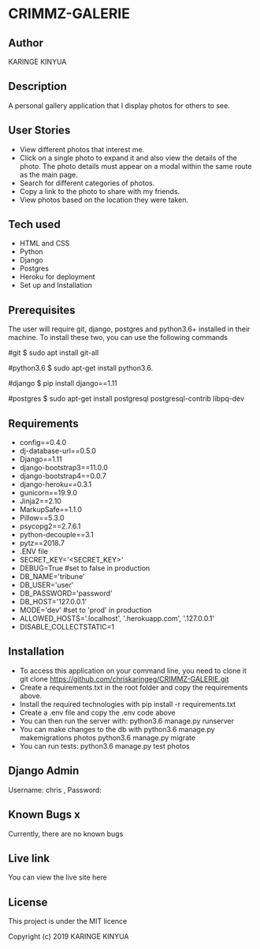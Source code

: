 # CRIMMZ-GALERIE

## Author

 KARINGE KINYUA

## Description

  A personal gallery application that I display photos for others to see.

## User Stories 

- View different photos that interest me.
- Click on a single photo to expand it and also view the details of the photo. The photo details must appear on a modal within the same route as the main page.
- Search for different categories of photos. 
- Copy a link to the photo to share with my friends.
- View photos based on the location they were taken.


## Tech used

- HTML and CSS
- Python
- Django
- Postgres
- Heroku for deployment
- Set up and Installation

## Prerequisites

The user will require git, django, postgres and python3.6+ installed in their machine. To install these two, you can use the following commands

#git
$ sudo apt install git-all

#python3.6
$ sudo apt-get install python3.6.

#django
$ pip install django==1.11

#postgres
$ sudo apt-get install postgresql postgresql-contrib libpq-dev

## Requirements
- config==0.4.0
- dj-database-url==0.5.0
- Django==1.11
- django-bootstrap3==11.0.0
- django-bootstrap4==0.0.7
- django-heroku==0.3.1
- gunicorn==19.9.0
- Jinja2==2.10
- MarkupSafe==1.1.0
- Pillow==5.3.0
- psycopg2==2.7.6.1
- python-decouple==3.1
- pytz==2018.7
- .ENV file
- SECRET_KEY='<SECRET_KEY>'
- DEBUG=True #set to false in production
- DB_NAME='tribune'
- DB_USER='user'
- DB_PASSWORD='password'
- DB_HOST='127.0.0.1'
- MODE='dev' #set to 'prod' in production
- ALLOWED_HOSTS='.localhost', '.herokuapp.com', '.127.0.0.1'
- DISABLE_COLLECTSTATIC=1 

## Installation
- To access this application on your command line, you need to clone it git clone https://github.com/chriskaringeg/CRIMMZ-GALERIE.git
- Create a requirements.txt in the root folder and copy the requirements above.
- Install the required technologies with pip install -r requirements.txt
- Create a .env file and copy the .env code above
- You can then run the server with: python3.6 manage.py runserver
- You can make changes to the db with python3.6 manage.py makemigrations photos python3.6 manage.py migrate
- You can run tests: python3.6 manage.py test photos

## Django Admin

Username: chris , Password:<private>

## Known Bugs x
Currently, there are no known bugs

## Live link
You can view the live site here

## License
This project is under the MIT licence

Copyright (c) 2019 KARINGE KINYUA
